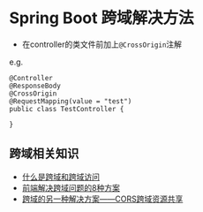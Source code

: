# Spring Boot 跨域解决方法
- 在controller的类文件前加上`@CrossOrigin`注解

e.g.

````
@Controller
@ResponseBody
@CrossOrigin
@RequestMapping(value = "test")
public class TestController {

}
````

## 跨域相关知识
- [什么是跨域和跨域访问](http://blog.csdn.net/notechsolution/article/details/50394391)
- [前端解决跨域问题的8种方案](http://blog.csdn.net/joyhen/article/details/21631833)
- [跨域的另一种解决方案——CORS跨域资源共享](http://www.cnblogs.com/shikyoh/p/4959562.html)
